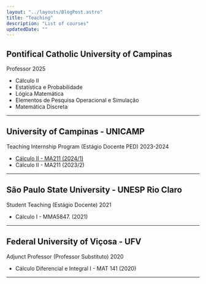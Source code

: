 ```yaml
---
layout: "../layouts/BlogPost.astro"
title: "Teaching"
description: "List of courses"
updatedDate: ""
---
```


## Pontifical Catholic University of Campinas
Professor 2025
- Cálculo II
- Estatística e Probabilidade
- Lógica Matemática
- Elementos de Pesquisa Operacional e Simulação
- Matemática Discreta

___

## University of Campinas - UNICAMP
Teaching Internship Program (Estágio Docente PED) 2023-2024
- [Cálculo II - MA211 (2024/1)](/ped) 
- Cálculo II - MA211 (2023/2)

___

## São Paulo State University - UNESP Rio Claro
Student Teaching (Estágio Docente) 2021
- Cálculo I - MMA5847. (2021)
___
## Federal University of Viçosa - UFV
Adjunct Professor (Professor Substituto) 2020
- Cálculo Diferencial e Integral I - MAT 141 (2020)
___
